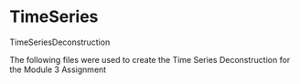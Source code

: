 # TimeSeries
TimeSeriesDeconstruction

The following files were used to create the Time Series Deconstruction for the Module 3 Assignment

